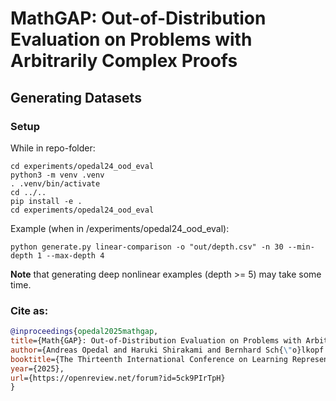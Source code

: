 # MathGAP: Out-of-Distribution Evaluation on Problems with Arbitrarily Complex Proofs

## Generating Datasets
### Setup
While in repo-folder:
```
cd experiments/opedal24_ood_eval
python3 -m venv .venv
. .venv/bin/activate
cd ../..
pip install -e .
cd experiments/opedal24_ood_eval
```

Example (when in /experiments/opedal24_ood_eval):
```
python generate.py linear-comparison -o "out/depth.csv" -n 30 --min-depth 1 --max-depth 4
```

**Note** that generating deep nonlinear examples (depth >= 5) may take some time.

### Cite as:
```bibtex
@inproceedings{opedal2025mathgap,
title={Math{GAP}: Out-of-Distribution Evaluation on Problems with Arbitrarily Complex Proofs},
author={Andreas Opedal and Haruki Shirakami and Bernhard Sch{\"o}lkopf and Abulhair Saparov and Mrinmaya Sachan},
booktitle={The Thirteenth International Conference on Learning Representations},
year={2025},
url={https://openreview.net/forum?id=5ck9PIrTpH}
}
